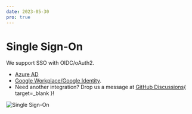 ```yaml
---
date: 2023-05-30
pro: true
---
```


# Single Sign-On
We support SSO with OIDC/oAuth2.

* [Azure AD](/setup/oidc-azure-active-directory)
* [Google Workplace/Google Identity](/setup/oidc-google).
* Need another integration? Drop us a message at [GitHub Discussions](https://github.com/Syslifters/sysreptor/discussions/categories/ideas){ target=_blank }!

![Single Sign-On](/images/show/SSO.png)